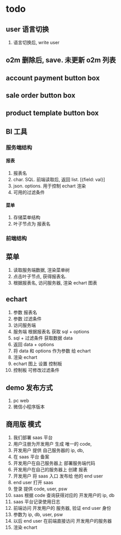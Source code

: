 # todo

## user 语言切换

1.  语言切换后, write user

## o2m 删除后, save. 未更新 o2m 列表

## account payment button box

## sale order button box

## product template button box

## BI 工具

### 服务端结构

#### 报表

1. 报表名
2. char. SQL. 前端读取后, 返回 list. [{field: val}]
3. json. options. 用于控制 echart 渲染
4. 可用的过滤条件

#### 菜单

1. 存储菜单结构
2. 叶子节点为 报表名

### 前端结构

## 菜单

1. 读取服务端数据, 渲染菜单树
2. 点击叶子节点, 获得报表名.
3. 根据报表名, 访问服务器, 渲染 echart 图表

## echart

1. 参数 报表名
2. 参数 过滤条件
3. 访问服务端
4. 服务端 根据报表名 获取 sql + options
5. sql + 过滤条件 获取数据 data
6. 返回 data + options
7. 将 data 和 options 作为参数 给 echart
8. 渲染 echart
9. echart 图上 设置 控制板
10. 控制板 可修改过滤条件

## demo 发布方式

1. pc web
2. 微信小程序版本

## 商用版 模式

1. 我们部署 saas 平台
2. 用户注册为开发用户 生成 唯一的 code,
3. 开发用户 提供 自己服务器的 ip, db,
4. 在 saas 平台 备案
5. 开发用户在自己服务器上 部署服务端代码
6. 开发用户在自己的服务器上 创建 报表
7. 开发用户 将 saas 入口 发布给 他的 end user
8. end user 打开 saas
9. 登录 提供 code, user, psw
10. saas 根据 code 查询获得对应的
    开发用户的 ip, db
11. saas 平台记录使用日志
12. 前端访问 开发用户的 服务器, 验证 end user 身份
13. 参数为 ip, db, user, psw
14. 以后 end user 在前端直接访问 开发用户的服务器
15. 渲染 echart
